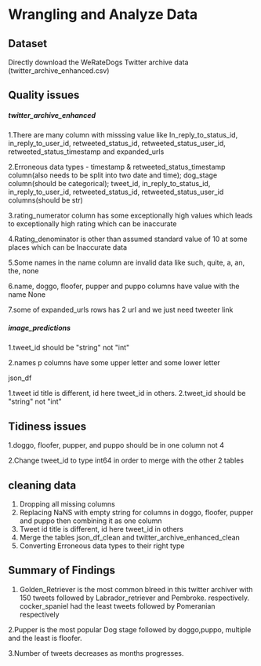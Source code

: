 # Wrangling and Analyze Data

## Dataset

Directly download the WeRateDogs Twitter archive data (twitter_archive_enhanced.csv)

## Quality issues
##### twitter_archive_enhanced

1.There are many column with misssing value like In_reply_to_status_id, in_reply_to_user_id, retweeted_status_id, retweeted_status_user_id, retweeted_status_timestamp and expanded_urls

2.Erroneous data types - timestamp & retweeted_status_timestamp column(also needs to be split into two date and time); dog_stage column(should be categorical); tweet_id, in_reply_to_status_id, in_reply_to_user_id, retweeted_status_id, retweeted_status_user_id columns(should be str)

3.rating_numerator column has some exceptionally high values which leads to exceptionally high rating which can be inaccurate

4.Rating_denominator is other than assumed standard value of 10 at some places which can be Inaccurate data

5.Some names in the name column are invalid data like such, quite, a, an, the, none

6.name, doggo, floofer, pupper and puppo columns have value with the name None

7.some of expanded_urls rows has 2 url and we just need tweeter link

##### image_predictions

1.tweet_id should be "string" not "int"

2.names p columns have some upper letter and some lower letter

json_df

1.tweet id title is different, id here tweet_id in others. 2.tweet_id should be "string" not "int"

## Tidiness issues
1.doggo, floofer, pupper, and puppo should be in one column not 4

2.Change tweet_id to type int64 in order to merge with the other 2 tables

## cleaning data
1. Dropping all missing columns
2. Replacing NaNS with empty string for columns in doggo, floofer, pupper and puppo then combining it as one column
3. Tweet id title is different, id here tweet_id in others
4. Merge the tables json_df_clean and twitter_archive_enhanced_clean
5. Converting Erroneous data types to their right type

## Summary of Findings
1. Golden_Retriever is the most common blreed in this twitter archiver with 150 tweets followed by Labrador_retriever and Pembroke. respectively. cocker_spaniel had the least tweets followed by Pomeranian respectively

2.Pupper is the most popular Dog stage followed by doggo,puppo, multiple and the least is floofer.

3.Number of tweets decreases as months progresses.

